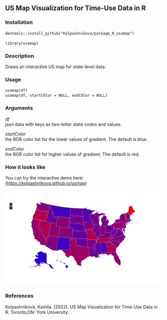 ## US Map Visualization for Time-Use Data in R

### Installation

```
devtools::install_github("Kolpashnikova/package_R_usamap")

library(usamap)
```

### Description
Draws an interactive US map for state-level data.

### Usage
```
usamap(df)
usamap(df, startCOlor = NULL, endCOlor = NULL)
```

### Arguments
*df*	
json data with keys as two-letter state codes and values.

*startColor*	
the RGB color list for the lower values of gradient. The default is blue.

*endColor*	
the RGB color list for higher values of gradient. The default is red.

### How it looks like

You can try the interactive demo here: (https://kolpashnikova.github.io/usmap)

![US Map](https://github.com/Kolpashnikova/package_R_usamap/blob/main/examples/usmap.png)

### References
Kolpashnikova, Kamila. (2022). US Map Visualization for Time-Use Data in R. Toronto,ON: York University.
